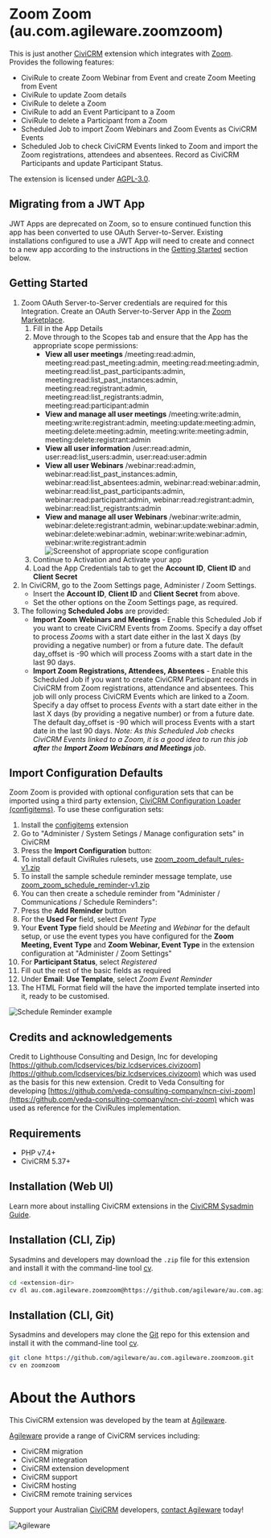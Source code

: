 # Zoom Zoom (au.com.agileware.zoomzoom)

This is just another [CiviCRM](https://civicrm.org) extension which integrates with
[Zoom](https://zoom.us). Provides the following features:

* CiviRule to create Zoom Webinar from Event and create Zoom Meeting from Event
* CiviRule to update Zoom details
* CiviRule to delete a Zoom
* CiviRule to add an Event Participant to a Zoom
* CiviRule to delete a Participant from a Zoom
* Scheduled Job to import Zoom Webinars and Zoom Events as CiviCRM
  Events
* Scheduled Job to check CiviCRM Events linked to Zoom and import the
  Zoom registrations, attendees and absentees. Record as CiviCRM
  Participants and update Participant Status.

The extension is licensed under [AGPL-3.0](LICENSE.txt).

## Migrating from a JWT App

JWT Apps are deprecated on Zoom, so to ensure continued function this app has been converted to use
OAuth Server-to-Server. Existing installations configured to use a JWT App will need to create
and connect to a new app according to the instructions in the [Getting Started](#getting-started) 
section below.

## Getting Started

1. Zoom OAuth Server-to-Server credentials are required for this Integration. Create an OAuth
   Server-to-Server App in the [Zoom Marketplace](https://marketplace.zoom.us/develop/create).
   1. Fill in the App Details
   2. Move through to the Scopes tab and ensure that the App has the appropriate scope permissions:
	  * **View all user meetings** /meeting:read:admin, meeting:read:past_meeting:admin, meeting:read:meeting:admin, meeting:read:list_past_participants:admin, meeting:read:list_past_instances:admin, meeting:read:registrant:admin, meeting:read:list_registrants:admin, meeting:read:participant:admin
	  * **View and manage all user meetings** /meeting:write:admin, meeting:write:registrant:admin, meeting:update:meeting:admin, meeting:delete:meeting:admin, meeting:write:meeting:admin, meeting:delete:registrant:admin
	  * **View all user information** /user:read:admin, user:read:list_users:admin, user:read:user:admin
	  * **View all user Webinars** /webinar:read:admin, webinar:read:list_past_instances:admin, webinar:read:list_absentees:admin, webinar:read:webinar:admin, webinar:read:list_past_participants:admin, webinar:read:participant:admin, webinar:read:registrant:admin, webinar:read:list_registrants:admin
	  * **View and manage all user Webinars** /webinar:write:admin, webinar:delete:registrant:admin, webinar:update:webinar:admin, webinar:delete:webinar:admin, webinar:write:webinar:admin, webinar:write:registrant:admin
	  ![Screenshot of appropriate scope configuration](images/zoom-app-scopes.png)
   3. Continue to Activation and Activate your app
   4. Load the App Credentials tab to get the **Account ID**, **Client ID** and **Client Secret**
2. In CiviCRM, go to the Zoom Settings page, Administer / Zoom Settings.
   * Insert the **Account ID**, **Client ID** and **Client Secret** from above.
   * Set the other options on the Zoom Settings page, as required.
3. The following **Scheduled Jobs** are provided:
   * **Import Zoom Webinars and Meetings** - Enable this Scheduled Job if you want to create CiviCRM
     Events from Zooms. Specify a day offset to process _Zooms_ with a start date either in the last
     X days (by providing a negative number) or from a future date. The default day_offset is -90
     which will process Zooms with a start date in the last 90 days.
   * **Import Zoom Registrations, Attendees, Absentees** - Enable this Scheduled Job if you want to
     create CiviCRM Participant records in CiviCRM from Zoom registrations, attendance and
     absentees. This job will only process CiviCRM Events which are linked to a Zoom. Specify a day
     offset to process _Events_ with a start date either in the last X days (by providing a negative
     number) or from a future date. The default day_offset is -90 which will process Events with a
     start date in the last 90 days. _Note: As this Scheduled Job checks CiviCRM Events linked to a
     Zoom, it is a good idea to run this job **after** the **Import Zoom Webinars and Meetings**
     job_.

## Import Configuration Defaults

Zoom Zoom is provided with optional configuration sets that can be imported using a third party
extension, [CiviCRM Configuration Loader (configitems)](https://lab.civicrm.org/extensions/configitems).
To use these configuration sets:

1. Install the [configitems](https://lab.civicrm.org/extensions/configitems) extension
2. Go to "Administer / System Setings / Manage configuration sets" in CiviCRM
3. Press the **Import Configuration** button:
4. To install default CiviRules rulesets, use
   [zoom_zoom_default_rules-v1.zip](optional/zoom_zoom_default_rules-v1.zip)
5. To install the sample schedule reminder message template, use
   [zoom_zoom_schedule_reminder-v1.zip](optional/zoom_zoom_schedule_reminder-v1.zip)
6. You can then create a schedule reminder from "Administer / Communications / Schedule Reminders":
7. Press the **Add Reminder** button
8. For the **Used For** field, select *Event Type*
9. Your **Event Type** field should be *Meeting* and *Webinar* for the default setup, or use the
   event types you have configured for the **Zoom Meeting, Event Type** and **Zoom Webinar, Event
   Type** in the extension configuration at "Administer / Zoom Settings"
10. For **Participant Status**, select *Registered*
11. Fill out the rest of the basic fields as required
12. Under **Email**: **Use Template**, select *Zoom Event Reminder*
13. The HTML Format field will the have the imported template inserted into it, ready to be
   customised.

![Schedule Reminder example](images/schedule-reminder-example.png)

## Credits and acknowledgements

Credit to Lighthouse Consulting and Design, Inc for developing
[https://github.com/lcdservices/biz.lcdservices.civizoom](https://github.com/lcdservices/biz.lcdservices.civizoom)
which was used as the basis for this new extension.  Credit to Veda Consulting for developing
[https://github.com/veda-consulting-company/ncn-civi-zoom](https://github.com/veda-consulting-company/ncn-civi-zoom)
which was used as reference for the CiviRules implementation.

## Requirements

* PHP v7.4+
* CiviCRM 5.37+

## Installation (Web UI)

Learn more about installing CiviCRM extensions in the [CiviCRM Sysadmin
Guide](https://docs.civicrm.org/sysadmin/en/latest/customize/extensions/).

## Installation (CLI, Zip)

Sysadmins and developers may download the `.zip` file for this extension and install it with the
command-line tool [cv](https://github.com/civicrm/cv).

```bash
cd <extension-dir>
cv dl au.com.agileware.zoomzoom@https://github.com/agileware/au.com.agileware.zoomzoom/archive/master.zip
```

## Installation (CLI, Git)

Sysadmins and developers may clone the [Git](https://en.wikipedia.org/wiki/Git) repo for this
extension and install it with the command-line tool [cv](https://github.com/civicrm/cv).

```bash
git clone https://github.com/agileware/au.com.agileware.zoomzoom.git
cv en zoomzoom
```

# About the Authors

This CiviCRM extension was developed by the team at
[Agileware](https://agileware.com.au).

[Agileware](https://agileware.com.au) provide a range of CiviCRM
services including:

* CiviCRM migration
* CiviCRM integration
* CiviCRM extension development
* CiviCRM support
* CiviCRM hosting
* CiviCRM remote training services

Support your Australian [CiviCRM](https://civicrm.org) developers,
[contact Agileware](https://agileware.com.au/contact) today!

![Agileware](logo/agileware-logo.png)
